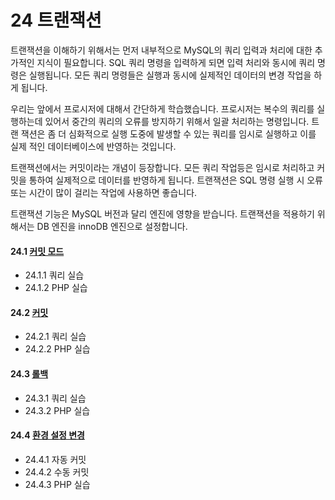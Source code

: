 # 24 트랜잭션 
트랜잭션을 이해하기 위해서는 먼저 내부적으로 MySQL의 쿼리 입력과 처리에 대한 추 가적인 지식이 필요합니다. SQL 쿼리 명령을 입력하게 되면 입력 처리와 동시에 쿼리 명 령은 실행됩니다. 모든 쿼리 명령들은 실행과 동시에 실제적인 데이터의 변경 작업을 하게 됩니다.  

우리는 앞에서 프로시저에 대해서 간단하게 학습했습니다. 프로시저는 복수의 쿼리를 실 행하는데 있어서 중간의 쿼리의 오류를 방지하기 위해서 일괄 처리하는 명령입니다. 트랜 잭션은 좀 더 심화적으로 실행 도중에 발생할 수 있는 쿼리를 임시로 실행하고 이를 실제 적인 데이터베이스에 반영하는 것입니다.  

트랜잭션에서는 커밋이라는 개념이 등장합니다. 모든 쿼리 작업등은 임시로 처리하고 커 밋을 통하여 실제적으로 데이터를 반영하게 됩니다. 트랜잭션은 SQL 명령 실행 시 오류 또는 시간이 많이 걸리는 작업에 사용하면 좋습니다.  

트랜잭션 기능은 MySQL 버전과 달리 엔진에 영향을 받습니다. 트랜잭션을 적용하기 위 해서는 DB 엔진을 innoDB 엔진으로 설정합니다. 

#### 24.1 [커밋 모드](24.1)
* 24.1.1 쿼리 실습
* 24.1.2 PHP 실습

#### 24.2 [커밋](24.2)
* 24.2.1 쿼리 실습
* 24.2.2 PHP 실습

#### 24.3 [롤백](24.3)
* 24.3.1 쿼리 실습
* 24.3.2 PHP 실습 

#### 24.4 [환경 설정 변경](24.4)
* 24.4.1 자동 커밋
* 24.4.2 수동 커밋
* 24.4.3 PHP 실습 